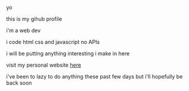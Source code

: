 yo

this is my gihub profile

i'm a web dev

i code html css and javascript no APIs

i will be putting anything interesting i make in here

visit my personal website <a href="https://9eed.github.io/9EED/"> here </a>

i've been to lazy to do anything these past few days but i'll hopefully be back soon
